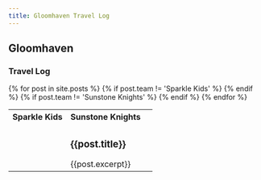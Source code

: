 ```yaml
---
title: Gloomhaven Travel Log
---
```

## Gloomhaven

### Travel Log
<table>
  <tr>
    <th>
      Sparkle Kids
    </th>
    <th>
      Sunstone Knights
    </th>
  </tr>
  {% for post in site.posts %}
    <tr>
      {% if post.team != 'Sparkle Kids' %}
      <td></td>
      {% endif %}
      <td>
        <h3>{{post.title}}</h3>
        {{post.excerpt}}
      </td>
      {% if post.team != 'Sunstone Knights' %}
      <td></td>
      {% endif %}
    </tr>
  {% endfor %}
</table>